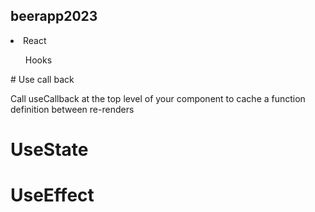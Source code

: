 
## beerapp2023

<li> React</li> 
<ul> Hooks </ul>
# Use call back 

Call useCallback at the top level of your component to cache a function definition between re-renders

# UseState

# UseEffect

